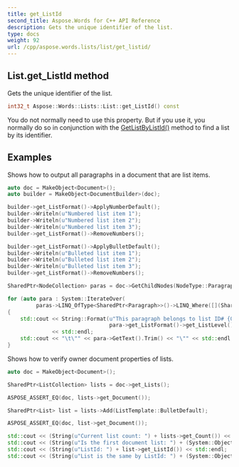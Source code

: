 ```yaml
---
title: get_ListId
second_title: Aspose.Words for C++ API Reference
description: Gets the unique identifier of the list. 
type: docs
weight: 92
url: /cpp/aspose.words.lists/list/get_listid/
---
```

## List.get_ListId method


Gets the unique identifier of the list.

```cpp
int32_t Aspose::Words::Lists::List::get_ListId() const
```


You do not normally need to use this property. But if you use it, you normally do so in conjunction with the [GetListByListId()](../../listcollection/getlistbylistid/) method to find a list by its identifier.

## Examples




Shows how to output all paragraphs in a document that are list items. 
```cpp
auto doc = MakeObject<Document>();
auto builder = MakeObject<DocumentBuilder>(doc);

builder->get_ListFormat()->ApplyNumberDefault();
builder->Writeln(u"Numbered list item 1");
builder->Writeln(u"Numbered list item 2");
builder->Writeln(u"Numbered list item 3");
builder->get_ListFormat()->RemoveNumbers();

builder->get_ListFormat()->ApplyBulletDefault();
builder->Writeln(u"Bulleted list item 1");
builder->Writeln(u"Bulleted list item 2");
builder->Writeln(u"Bulleted list item 3");
builder->get_ListFormat()->RemoveNumbers();

SharedPtr<NodeCollection> paras = doc->GetChildNodes(NodeType::Paragraph, true);

for (auto para : System::IterateOver(
         paras->LINQ_OfType<SharedPtr<Paragraph>>()->LINQ_Where([](SharedPtr<Paragraph> p) { return p->get_ListFormat()->get_IsListItem(); })))
{
    std::cout << String::Format(u"This paragraph belongs to list ID# {0}, number style \"{1}\"", para->get_ListFormat()->get_List()->get_ListId(),
                                para->get_ListFormat()->get_ListLevel()->get_NumberStyle())
              << std::endl;
    std::cout << "\t\"" << para->GetText().Trim() << "\"" << std::endl;
}
```


Shows how to verify owner document properties of lists. 
```cpp
auto doc = MakeObject<Document>();

SharedPtr<ListCollection> lists = doc->get_Lists();

ASPOSE_ASSERT_EQ(doc, lists->get_Document());

SharedPtr<List> list = lists->Add(ListTemplate::BulletDefault);

ASPOSE_ASSERT_EQ(doc, list->get_Document());

std::cout << (String(u"Current list count: ") + lists->get_Count()) << std::endl;
std::cout << (String(u"Is the first document list: ") + (System::ObjectExt::Equals(lists->idx_get(0), list))) << std::endl;
std::cout << (String(u"ListId: ") + list->get_ListId()) << std::endl;
std::cout << (String(u"List is the same by ListId: ") + (System::ObjectExt::Equals(lists->GetListByListId(1), list))) << std::endl;
```

